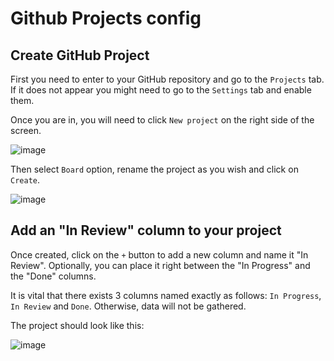 # Github Projects config

## Create GitHub Project
First you need to enter to your GitHub repository and go to the `Projects` tab. If it does not appear you might need to go to the `Settings` tab and enable them.  

Once you are in, you will need to click `New project` on the right side of the screen.

![image](https://user-images.githubusercontent.com/67601636/220158053-ed7797a0-099a-4ac7-b0d3-08a592bd9d8a.png)

Then select `Board` option, rename the project as you wish and click on `Create`.

![image](https://user-images.githubusercontent.com/67601636/220158356-d37bf2ca-a3dc-461c-9be3-eec64747681d.png)

## Add an "In Review" column to your project

Once created, click on the `+` button to add a new column and name it "In Review". Optionally, you can place it right between the "In Progress" and the "Done" columns. 

It is vital that there exists 3 columns named exactly as follows: `In Progress`, `In Review` and `Done`. Otherwise, data will not be gathered.

The project should look like this:

![image](https://user-images.githubusercontent.com/67601636/220158807-f543f1e1-620d-43c0-9263-bd8924709a42.png)
